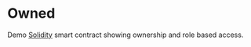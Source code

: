 # Owned

Demo [Solidity](https://solidity.readthedocs.io/en/v0.6.1) smart contract showing ownership and role based access.
